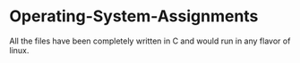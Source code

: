 # Operating-System-Assignments
All the files have been completely written in C and would run in any flavor of linux.
